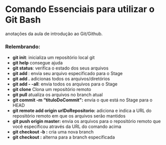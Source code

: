 # Comando Essenciais para utilizar o Git Bash

anotações da aula de introdução ao Git/Github.



### Relembrando:

- **git init**: inicializa um repositório local git
- **git help** consegue ajuda
- **git status**: verifica o estado dos seus arquivos
- **git add <nomeDoArquivo>**: envia seu arquivo especificado para o Stage
- **git add .** adicionas todos os arquivos/diretórios
- **git add - -all**: envia todos os arquivos para o Stage
- **git clone** <linkdorepositorio> Clona um repositório remoto
- **git pull** atualiza os arquivos no branch atual
- **git commit -m “tituloDoCommit":** envia o que está no Stage para o HEAD
- **git remote add origin urlDoRepositorio:** adiciona e indica a URL do repositório remoto em que os arquivos serão mantidos
- **git push origin master:** envia os arquivos para o repositório remoto que você especificou através da URL do comando acima
- **git checkout -b <nomeDaBranch>:** cria uma nova branch
- **git checkout <nomeDaBranch>:** alterna para a branch especificada



